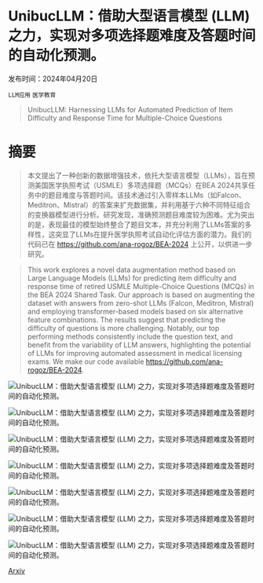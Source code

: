 # UnibucLLM：借助大型语言模型 (LLM) 之力，实现对多项选择题难度及答题时间的自动化预测。

发布时间：2024年04月20日

`LLM应用` `医学教育`

> UnibucLLM: Harnessing LLMs for Automated Prediction of Item Difficulty and Response Time for Multiple-Choice Questions

# 摘要

> 本文提出了一种创新的数据增强技术，依托大型语言模型（LLMs），旨在预测美国医学执照考试（USMLE）多项选择题（MCQs）在BEA 2024共享任务中的题目难度与答题时间。该技术通过引入零样本LLMs（如Falcon、Meditron、Mistral）的答案来扩充数据集，并利用基于六种不同特征组合的变换器模型进行分析。研究发现，准确预测题目难度较为困难。尤为突出的是，表现最佳的模型始终整合了题目文本，并充分利用了LLMs答案的多样性，这突显了LLMs在提升医学执照考试自动化评估方面的潜力。我们的代码已在 https://github.com/ana-rogoz/BEA-2024 上公开，以供进一步研究。

> This work explores a novel data augmentation method based on Large Language Models (LLMs) for predicting item difficulty and response time of retired USMLE Multiple-Choice Questions (MCQs) in the BEA 2024 Shared Task. Our approach is based on augmenting the dataset with answers from zero-shot LLMs (Falcon, Meditron, Mistral) and employing transformer-based models based on six alternative feature combinations. The results suggest that predicting the difficulty of questions is more challenging. Notably, our top performing methods consistently include the question text, and benefit from the variability of LLM answers, highlighting the potential of LLMs for improving automated assessment in medical licensing exams. We make our code available https://github.com/ana-rogoz/BEA-2024.

![UnibucLLM：借助大型语言模型 (LLM) 之力，实现对多项选择题难度及答题时间的自动化预测。](../../../paper_images/2404.13343/bea-overview-2.png)

![UnibucLLM：借助大型语言模型 (LLM) 之力，实现对多项选择题难度及答题时间的自动化预测。](../../../paper_images/2404.13343/exam_difficulty_1.png)

![UnibucLLM：借助大型语言模型 (LLM) 之力，实现对多项选择题难度及答题时间的自动化预测。](../../../paper_images/2404.13343/exam_response_1.png)

![UnibucLLM：借助大型语言模型 (LLM) 之力，实现对多项选择题难度及答题时间的自动化预测。](../../../paper_images/2404.13343/item_difficulty_1.png)

![UnibucLLM：借助大型语言模型 (LLM) 之力，实现对多项选择题难度及答题时间的自动化预测。](../../../paper_images/2404.13343/item_response_1.png)

![UnibucLLM：借助大型语言模型 (LLM) 之力，实现对多项选择题难度及答题时间的自动化预测。](../../../paper_images/2404.13343/answer_difficulty_3.png)

![UnibucLLM：借助大型语言模型 (LLM) 之力，实现对多项选择题难度及答题时间的自动化预测。](../../../paper_images/2404.13343/answer_time_3.png)

[Arxiv](https://arxiv.org/abs/2404.13343)